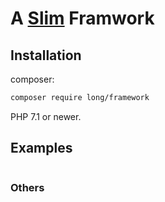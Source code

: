 # A [Slim][slim] Framwork

## Installation

composer:

```sh
composer require long/framework
```

PHP 7.1 or newer.


## Examples


```php

```


### Others

[slim]: https://github.com/slimphp/Slim
